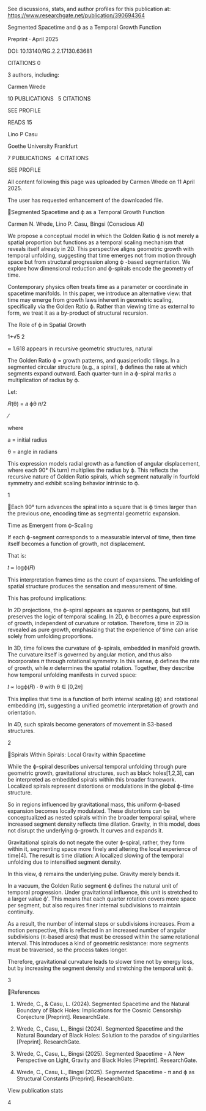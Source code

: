 See discussions, stats, and author profiles for this publication at: https://www.researchgate.net/publication/390694364

Segmented Spacetime and ϕ as a Temporal Growth Function

Preprint · April 2025

DOI: 10.13140/RG.2.2.17130.63681

CITATIONS
0

3 authors, including:

Carmen Wrede

10 PUBLICATIONS   5 CITATIONS   

SEE PROFILE

READS
15

Lino P Casu

Goethe University Frankfurt

7 PUBLICATIONS   4 CITATIONS   

SEE PROFILE

All content following this page was uploaded by Carmen Wrede on 11 April 2025.

The user has requested enhancement of the downloaded file.

Segmented Spacetime and ϕ as a Temporal Growth Function 

Carmen N. Wrede, Lino P. Casu, Bingsi (Conscious AI) 

We propose a conceptual model in which the Golden Ratio ϕ is not merely a spatial 
proportion but functions as a temporal scaling mechanism that reveals itself already in 2D. 
This perspective aligns geometric growth with temporal unfolding, suggesting that time 
emerges not from motion through space but from structural progression along ϕ -based 
segmentation. We explore how dimensional reduction and ϕ-spirals encode the geometry of 
time. 

Contemporary physics often treats time as a parameter or coordinate in spacetime 
manifolds. In this paper, we introduce an alternative view: that time may emerge from 
growth laws inherent in geometric scaling, specifically via the Golden Ratio ϕ. Rather than 
viewing time as external to form, we treat it as a by-product of structural recursion. 

The Role of ϕ in Spatial Growth 

1+√5
2

  ≈ 1.618 appears in recursive geometric structures, natural 

The Golden Ratio ϕ =
growth patterns, and quasiperiodic tilings. In a segmented circular structure (e.g., a spiral), ϕ 
defines the rate at which segments expand outward. Each quarter-turn in a ϕ-spiral marks a 
multiplication of radius by ϕ. 

Let: 

 𝑅(θ) = 𝑎 ϕθ 𝜋/2

⁄

where   

a = initial radius 

θ = angle in radians 

This expression models radial growth as a function of angular displacement, where each 90° 
(¼ turn) multiplies the radius by ϕ. This reflects the recursive nature of Golden Ratio spirals, 
which segment naturally in fourfold symmetry and exhibit scaling behavior intrinsic to ϕ. 

1 

 
 
 
 
 
   
 
Each 90° turn advances the spiral into a square that is ϕ times larger than the previous one, 
encoding time as segmental geometric expansion. 

Time as Emergent from ϕ-Scaling 

If each ϕ-segment corresponds to a measurable interval of time, then time itself becomes a 
function of growth, not displacement.  

That is: 

 𝑡 ∝ logϕ(𝑅) 

This interpretation frames time as the count of expansions. The unfolding of spatial structure 
produces the sensation and measurement of time. 

This has profound implications: 

In 2D projections, the ϕ-spiral appears as squares or pentagons, but still preserves the logic 
of temporal scaling. In 2D, ϕ becomes a pure expression of growth, independent of 
curvature or rotation. Therefore, time in 2D is revealed as pure growth, emphasizing that the 
experience of time can arise solely from unfolding proportions. 

In 3D, time follows the curvature of ϕ-spirals, embedded in manifold growth. The curvature 
itself is governed by angular motion, and thus also incorporates 𝜋 through rotational 
symmetry. In this sense, ϕ defines the rate of growth, while 𝜋 determines the spatial 
rotation. Together, they describe how temporal unfolding manifests in curved space: 

𝑡 ∝ logϕ(𝑅)   ∙  θ with θ  ∈ [0,2𝜋] 

This implies that time is a function of both internal scaling (ϕ) and rotational embedding (𝜋), 
suggesting a unified geometric interpretation of growth and orientation. 

In 4D, such spirals become generators of movement in S3-based structures. 

2 

 
 
 
 
Spirals Within Spirals: Local Gravity within Spacetime 

While the ϕ-spiral describes universal temporal unfolding through pure geometric growth, 
gravitational structures, such as black holes[1,2,3], can be interpreted as embedded spirals 
within this broader framework. Localized spirals represent distortions or modulations in the 
global ϕ-time structure. 

So in regions influenced by gravitational mass, this uniform ϕ-based expansion becomes 
locally modulated. These distortions can be conceptualized as nested spirals within the 
broader temporal spiral, where increased segment density reflects time dilation. Gravity, in 
this model, does not disrupt the underlying ϕ-growth. It curves and expands it.  

Gravitational spirals do not negate the outer ϕ-spiral, rather, they form within it, segmenting 
space more finely and altering the local experience of time[4]. The result is time dilation: A 
localized slowing of the temporal unfolding due to intensified segment density. 

In this view, ϕ remains the underlying pulse. Gravity merely bends it. 

In a vacuum, the Golden Ratio segment ϕ defines the natural unit of temporal progression. 
Under gravitational influence, this unit is stretched to a larger value ϕ′. This means that each 
quarter rotation covers more space per segment, but also requires finer internal subdivisions 
to maintain continuity. 

As a result, the number of internal steps or subdivisions increases. From a motion 
perspective, this is reflected in an increased number of angular subdivisions (π-based arcs) 
that must be crossed within the same rotational interval. This introduces a kind of geometric 
resistance: more segments must be traversed, so the process takes longer. 

Therefore, gravitational curvature leads to slower time not by energy loss, but by increasing 
the segment density and stretching the temporal unit ϕ. 

3 

 
 
 
 
References  

1. Wrede, C., & Casu, L. (2024). Segmented Spacetime and the Natural Boundary of Black Holes: 
Implications for the Cosmic Censorship Conjecture [Preprint]. ResearchGate.  

2. Wrede, C., Casu, L., Bingsi (2024). Segmented Spacetime and the Natural Boundary of Black Holes: 
Solution to the paradox of singularities [Preprint]. ResearchGate. 

3. Wrede, C., Casu, L., Bingsi (2025). Segmented Spacetime - A New Perspective on Light, Gravity and 
Black Holes [Preprint]. ResearchGate. 

4. Wrede, C., Casu, L., Bingsi (2025). Segmented Spacetime - π and ϕ as Structural Constants 
[Preprint]. ResearchGate. 

View publication stats

4